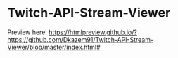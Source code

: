 # Twitch-API-Stream-Viewer
Preview here: https://htmlpreview.github.io/?https://github.com/Dkazem91/Twitch-API-Stream-Viewer/blob/master/index.html#
